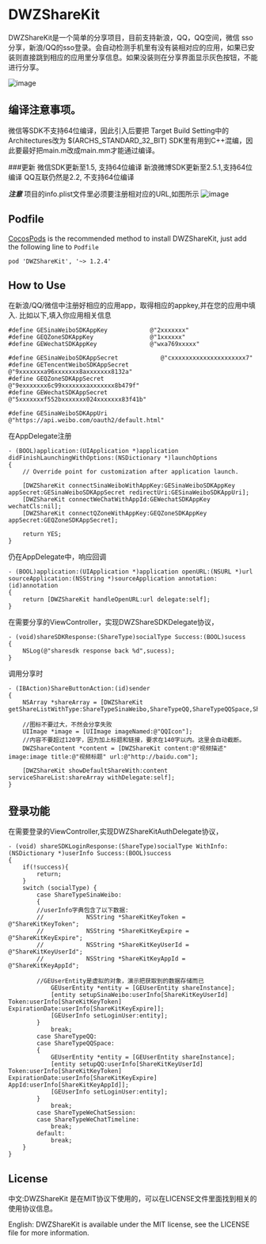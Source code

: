 DWZShareKit
===========
DWZShareKit是一个简单的分享项目，目前支持新浪，QQ，QQ空间，微信 sso分享，新浪/QQ的sso登录。会自动检测手机里有没有装相对应的应用，如果已安装则直接跳到相应的应用里分享信息。如果没装则在分享界面显示灰色按钮，不能进行分享。

![image](https://raw.githubusercontent.com/lerosua/DWZShareKit/master/dwzsharekit-demo.png)

## 编译注意事项。
微信等SDK不支持64位编译，因此引入后要把 Target Build Setting中的Architectures改为 $(ARCHS\_STANDARD\_32\_BIT)
SDK里有用到C++混编，因此要最好把main.m改成main.mm才能通过编译。

###更新
微信SDK更新至1.5, 支持64位编译
新浪微博SDK更新至2.5.1,支持64位编译
QQ互联仍然是2.2, 不支持64位编译

***注意*** 
项目的info.plist文件里必须要注册相对应的URL,如图所示
![image](https://raw.githubusercontent.com/lerosua/DWZShareKit/master/URL-setting.png)

## Podfile
[CocosPods](http://cocosPods.org) is the recommended method to install DWZShareKit, just add the following line to `Podfile`

```
pod 'DWZShareKit', '~> 1.2.4'

```

## How to Use
在新浪/QQ/微信中注册好相应的应用app，取得相应的appkey,并在您的应用中填入.
比如以下,填入你应用相关信息
```objc
#define GESinaWeiboSDKAppKey            @"2xxxxxxx"
#define GEQZoneSDKAppKey                @"1xxxxxx"
#define GEWechatSDKAppKey               @"wxa769xxxxx"

#define GESinaWeiboSDKAppSecret            @"cxxxxxxxxxxxxxxxxxxxxx7"
#define GETencentWeiboSDKAppSecret         @"9xxxxxxxa96xxxxxxx8axxxxxxx8132a"
#define GEQZoneSDKAppSecret                @"9exxxxxxx6c99xxxxxxxaxxxxxxx8b479f"
#define GEWechatSDKAppSecret               @"5xxxxxxxf552bxxxxxxx024xxxxxxx83f41b"

#define GESinaWeiboSDKAppUri            @"https://api.weibo.com/oauth2/default.html"
````
在AppDelegate注册
```objc
- (BOOL)application:(UIApplication *)application didFinishLaunchingWithOptions:(NSDictionary *)launchOptions
{
    // Override point for customization after application launch.
        
	[DWZShareKit connectSinaWeiboWithAppKey:GESinaWeiboSDKAppKey appSecret:GESinaWeiboSDKAppSecret redirectUri:GESinaWeiboSDKAppUri];
	[DWZShareKit connectWeChatWithAppId:GEWechatSDKAppKey wechatCls:nil];
	[DWZShareKit connectQZoneWithAppKey:GEQZoneSDKAppKey appSecret:GEQZoneSDKAppSecret];
    
	return YES;
}

```

仍在AppDelegate中，响应回调
```objc
- (BOOL)application:(UIApplication *)application openURL:(NSURL *)url sourceApplication:(NSString *)sourceApplication annotation:(id)annotation
{
    return [DWZShareKit handleOpenURL:url delegate:self];
}
```


在需要分享的ViewController，实现DWZShareSDKDelegate协议，
```objc
- (void)shareSDKResponse:(ShareType)socialType Success:(BOOL)sucess
{
    NSLog(@"sharesdk response back %d",sucess);
}
```
调用分享时
```objc
- (IBAction)ShareButtonAction:(id)sender
{
	NSArray *shareArray = [DWZShareKit getShareListWithType:ShareTypeSinaWeibo,ShareTypeQQ,ShareTypeQQSpace,ShareTypeWeChatSession,ShareTypeWeChatTimeline,nil];

	//图标不要过大，不然会分享失败
	UIImage *image = [UIImage imageNamed:@"QQIcon"];
	//内容不要超过120字，因为加上标题和链接，要求在140字以内。这里会自动截断。
	DWZShareContent *content = [DWZShareKit content:@"视频描述" image:image title:@"视频标题" url:@"http://baidu.com"];
	        
	[DWZShareKit showDefaultShareWith:content serviceShareList:shareArray withDelegate:self];
}

```

## 登录功能
在需要登录的ViewController,实现DWZShareKitAuthDelegate协议，
```objc
- (void) shareSDKLoginResponse:(ShareType)socialType WithInfo:(NSDictionary *)userInfo Success:(BOOL)success
{
    if(!success){
        return;
    }
    switch (socialType) {
        case ShareTypeSinaWeibo:
        {
	    //userInfo字典包含了以下数据:
	    //            NSString *ShareKitKeyToken = @"ShareKitKeyToken";
	    //            NSString *ShareKitKeyExpire = @"ShareKitKeyExpire";
	    //            NSString *ShareKitKeyUserId = @"ShareKitKeyUserId";
	    //            NSString *ShareKitKeyAppId = @"ShareKitKeyAppId";
	    
	    //GEUserEntity是虚拟的对象，演示把获取到的数据存储而已
            GEUserEntity *entity = [GEUserEntity shareInstance];
            [entity setupSinaWeibo:userInfo[ShareKitKeyUserId] Token:userInfo[ShareKitKeyToken] ExpirationDate:userInfo[ShareKitKeyExpire]];
            [GEUserInfo setLoginUser:entity];
        }
            break;
        case ShareTypeQQ:
        case ShareTypeQQSpace:
        {
            GEUserEntity *entity = [GEUserEntity shareInstance];
            [entity setupQQ:userInfo[ShareKitKeyUserId] Token:userInfo[ShareKitKeyToken] ExpirationDate:userInfo[ShareKitKeyExpire] AppId:userInfo[ShareKitKeyAppId]];
            [GEUserInfo setLoginUser:entity];
        }
            break;
        case ShareTypeWeChatSession:
        case ShareTypeWeChatTimeline:
            break;
        default:
            break;
    }
}
```
## License

中文:DWZShareKit 是在MIT协议下使用的，可以在LICENSE文件里面找到相关的使用协议信息。

English: DWZShareKit is available under the MIT license, see the LICENSE file for more information.



